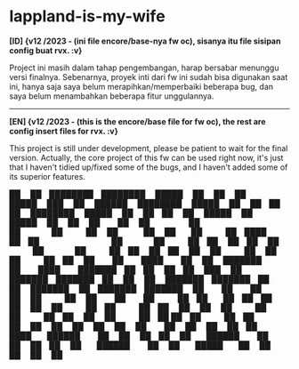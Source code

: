 # lappland-is-my-wife
**[ID] {v12 /2023 - (ini file encore/base-nya fw oc), sisanya itu file sisipan config buat rvx. :v}**

   Project ini masih dalam tahap pengembangan, harap bersabar menunggu versi finalnya. Sebenarnya, proyek inti dari fw ini sudah bisa digunakan saat ini, hanya saja saya belum merapihkan/memperbaiki beberapa bug, dan saya belum menambahkan beberapa fitur unggulannya.

----------------------------------------------------------------------------------------------------------------------------------------------------------------------------------------------------------------------------------------------------------------------------------

**[EN] {v12 /2023 - (this is the encore/base file for fw oc), the rest are config insert files for rvx. :v}**

   This project is still under development, please be patient to wait for the final version. Actually, the core project of this fw can be used right now, it's just that I haven't tidied up/fixed some of the bugs, and I haven't added some of its superior features.




██    ██ ████████ ████████  █████             ██     ██    ██  █████  ███    ██  ██████      ████████  █████  ██   ██ ██    ██     ████████  █████  ██   ██ ██    ██      █████       ██  █████  ██   ██     ██  
 ██  ██     ██       ██    ██   ██           ██       ██  ██  ██   ██ ████   ██ ██              ██    ██   ██ ██   ██ ██    ██        ██    ██   ██ ██   ██ ██    ██     ██   ██      ██ ██   ██ ██   ██      ██ 
  ████      ██       ██    ███████           ██        ████   ███████ ██ ██  ██ ██   ███        ██    ███████ ███████ ██    ██        ██    ███████ ███████ ██    ██     ███████      ██ ███████ ███████      ██ 
   ██       ██       ██    ██   ██           ██         ██    ██   ██ ██  ██ ██ ██    ██        ██    ██   ██ ██   ██ ██    ██        ██    ██   ██ ██   ██ ██    ██     ██   ██ ██   ██ ██   ██ ██   ██      ██ 
   ██       ██       ██    ██   ██            ██        ██    ██   ██ ██   ████  ██████         ██    ██   ██ ██   ██  ██████         ██    ██   ██ ██   ██  ██████      ██   ██  █████  ██   ██ ██   ██     ██
